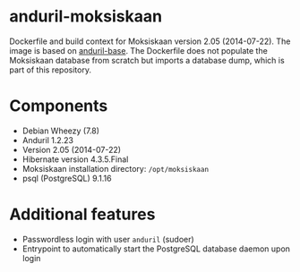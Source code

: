 # anduril-moksiskaan

Dockerfile and build context for Moksiskaan version 2.05 (2014-07-22). The image is based on [anduril-base](https://github.com/Gig77/anduril-base). The Dockerfile does not populate the Moksiskaan database from scratch but imports a database dump, which is part of this repository.

# Components

* Debian Wheezy (7.8)
* Anduril 1.2.23
* Version 2.05 (2014-07-22)
* Hibernate version 4.3.5.Final
* Moksiskaan installation directory: `/opt/moksiskaan`
* psql (PostgreSQL) 9.1.16

# Additional features

* Passwordless login with user `anduril` (sudoer)
* Entrypoint to automatically start the PostgreSQL database daemon upon login 
